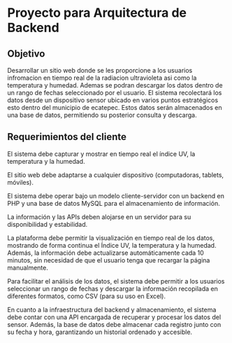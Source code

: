 # Proyecto para Arquitectura de Backend

## Objetivo
Desarrollar un sitio web donde se les proporcione a los usuarios  infromacion en tiempo real de la radiacion ultravioleta asi como la temperatura y humedad. Ademas se podran descargar los datos dentro de un rango de fechas seleccionado por el usuario.
El sistema recolectará los datos desde un dispositivo sensor ubicado en varios puntos estratégicos esto dentro del municipio de ecatepec. Estos datos serán almacenados en una base de datos, permitiendo su posterior consulta y descarga.

## Requerimientos del cliente

El sistema debe capturar y mostrar en tiempo real el índice UV, la temperatura y la humedad.

El sitio web debe adaptarse a cualquier dispositivo (computadoras, tablets, móviles).

El sistema debe operar bajo un modelo cliente-servidor con un backend en PHP y una base de datos MySQL para el almacenamiento de información.

La información y las APIs deben alojarse en un servidor para su disponibilidad y estabilidad.

La plataforma debe permitir la visualización en tiempo real de los datos, mostrando de forma continua el Índice UV, la temperatura y la humedad. Además, la información debe actualizarse automáticamente cada 10 minutos, sin necesidad de que el usuario tenga que recargar la página manualmente.

Para facilitar el análisis de los datos, el sistema debe permitir a los usuarios seleccionar un rango de fechas y descargar la información recopilada en diferentes formatos, como CSV (para su uso en Excel).

En cuanto a la infraestructura del backend y almacenamiento, el sistema debe contar con una API encargada de recuperar y procesar los datos del sensor. Además, la base de datos debe almacenar cada registro junto con su fecha y hora, garantizando un historial ordenado y accesible.


